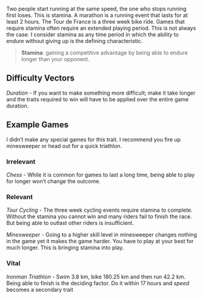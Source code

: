 ﻿Two people start running at the same speed, the one who stops running first loses. This is stamina. A marathon is a running event that lasts for at least 2 hours. The Tour de France is a three week bike ride. Games that require stamina often require an extended playing period. This is not always the case. I consider stamina as any time period in which the ability to endure without giving up is the defining characteristic.

> **Stamina**: gaining a competitive advantage by being able to endure longer than your opponent.

## Difficulty Vectors
*Duration* - If you want to make something more difficult; make it take longer and the traits required to win will have to be applied over the entire game duration.

## Example Games
I didn’t make any special games for this trait. I recommend you fire up minesweeper or head out for a quick triathlon.

### Irrelevant
*Chess* - While it is common for games to last a long time, being able to play for longer won’t change the outcome.

### Relevant
*Tour Cycling* - The three week cycling events require stamina to complete. Without the stamina you cannot win and many riders fail to finish the race. But being able to outlast other riders is insufficient.

*Minesweeper* - Going to a higher skill level in minesweeper changes nothing in the game yet it makes the game harder. You have to play at your best for much longer. This is bringing stamina into play.

### Vital
*Ironman Triathlon* - Swim 3.8 km, bike 180.25 km and then run 42.2 km. Being able to finish is the deciding factor. Do it within 17 hours and *speed* becomes a secondary trait
